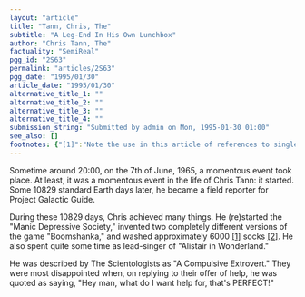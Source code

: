 ```yaml
---
layout: "article"
title: "Tann, Chris, The"
subtitle: "A Leg-End In His Own Lunchbox"
author: "Chris Tann, The"
factuality: "SemiReal"
pgg_id: "2S63"
permalink: "articles/2S63"
pgg_date: "1995/01/30"
article_date: "1995/01/30"
alternative_title_1: ""
alternative_title_2: ""
alternative_title_3: ""
alternative_title_4: ""
submission_string: "Submitted by admin on Mon, 1995-01-30 01:00"
see_also: []
footnotes: {"[1]":"Note the use in this article of references to single socks, not pairs. It is in the authors opinion that socks are rarely in pairs, at least, not if they can avoid it.","[2]":"This does not imply that he has poor personal hygiene habits; he just goes barefoot an awful lot."}
---
```

<div>
<p>Sometime around 20:00, on the 7th of June, 1965, a momentous event took place. At least, it was a momentous event in the life of Chris Tann: it started. Some 10829 standard Earth days later, he became a field reporter for Project Galactic Guide.</p>
<p>During these 10829 days, Chris achieved many things. He (re)started the "Manic Depressive Society," invented two completely different versions of the game "Boomshanka," and washed approximately 6000 <a href="#footnotes.1" class="footnote-link">[1]</a> socks <a href="#footnotes.2" class="footnote-link">[2]</a>. He also spent quite some time as lead-singer of "Alistair in Wonderland."</p>
<p>He was described by The Scientologists as "A Compulsive Extrovert." They were most disappointed when, on replying to their offer of help, he was quoted as saying, "Hey man, what do I want help for, that's PERFECT!"</p>
</div>
